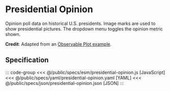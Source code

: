 <script setup>
  import { coordinator } from '@uwdata/vgplot';
  coordinator().clear();
</script>

# Presidential Opinion

Opinion poll data on historical U.S. presidents. Image marks are used to show presidential pictures. The dropdown menu toggles the opinion metric shown.

<Example spec="/specs/yaml/presidential-opinion.yaml" />

**Credit**: Adapted from an [Observable Plot example](https://observablehq.com/@observablehq/plot-image-medals).

## Specification

::: code-group
<<< @/public/specs/esm/presidential-opinion.js [JavaScript]
<<< @/public/specs/yaml/presidential-opinion.yaml [YAML]
<<< @/public/specs/json/presidential-opinion.json [JSON]
:::
